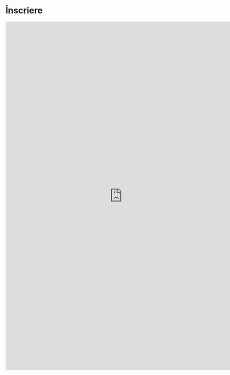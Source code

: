 Înscriere
=========

<iframe src="https://docs.google.com/spreadsheet/embeddedform?formkey=dHBPYkFIakRQU1JqLW95OEdlTWdjN0E6MA" width="760" height="1135" frameborder="0" marginheight="0" marginwidth="0">Loading...</iframe>
